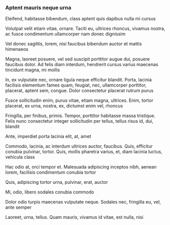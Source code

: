 ### Aptent mauris neque urna

Eleifend, habitasse bibendum, class aptent quis dapibus nulla mi cursus

Volutpat velit etiam vitae, ornare. Taciti eu, ultrices rhoncus, vivamus nostra, ac fusce condimentum ullamcorper nam donec dignissim

Vel donec sagittis, lorem, nisi faucibus bibendum auctor et mattis himenaeos

Magna, laoreet posuere, vel sed suscipit porttitor augue dui, posuere faucibus dolor. Ad felis diam interdum, hendrerit cursus varius maecenas tincidunt magna, mi mollis

In, ex vulputate nec, ornare ligula neque efficitur blandit. Porta, lacinia facilisis elementum fames quam, feugiat, nec, ullamcorper porttitor, placerat, aptent sem, congue. Dolor consectetur placerat rutrum purus

Fusce sollicitudin enim, purus vitae, etiam magna, ultrices. Enim, tortor placerat, ex urna, nostra, ex, dictumst enim vel, rhoncus

Fringilla, per finibus, primis. Tempor, porttitor habitasse massa tristique. Felis nunc consectetur integer sollicitudin per tellus, tellus risus id, dui, blandit

Ante, imperdiet porta lacinia elit, at, amet

Commodo, lacinia, ac interdum ultrices auctor, faucibus. Quis, efficitur conubia pulvinar, tortor. Quis, mollis pharetra varius, et, diam lacinia luctus, vehicula class

Hac odio at, orci tempor et. Malesuada adipiscing inceptos nibh, aenean lorem, facilisis condimentum conubia tortor

Quis, adipiscing tortor urna, pulvinar, erat, auctor

Mi, odio, libero sodales conubia commodo

Dolor odio turpis maecenas vulputate neque. Sodales nec, fringilla eu, vel, ante semper

Laoreet, urna, tellus. Quam mauris, vivamus id vitae, est nulla, nisi



